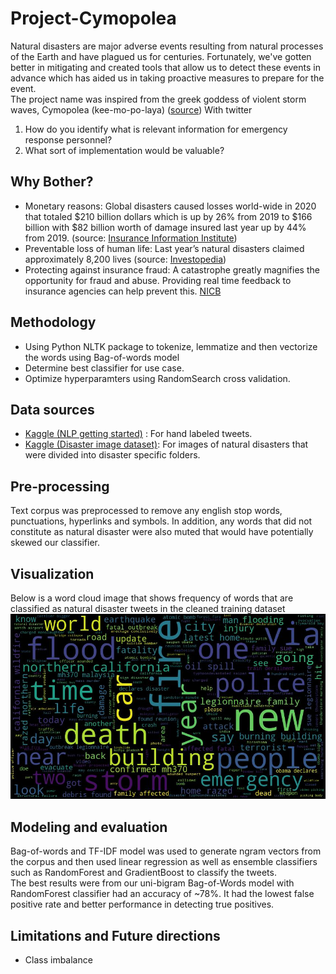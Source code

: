 # Project-Cymopolea
Natural disasters are major adverse events resulting from natural processes of the Earth and have plagued us for centuries. Fortunately, we've gotten better in mitigating and created tools that allow us to detect these events in advance which has aided us in taking proactive measures to prepare for the event.  
The project name was inspired from the greek goddess of violent storm waves, Cymopolea (kee-mo-po-laya) ([source](https://greekmythology.wikia.org/wiki/Kymopoleia)) 
With twitter 
1. How do you identify what is relevant information for emergency response personnel? 
2. What sort of implementation would be valuable? 

## Why Bother? 

- Monetary reasons: Global disasters caused losses world-wide in 2020 that totaled $210 billion dollars which is up by 26% from 2019 to $166 billion with $82 billion worth of damage insured last year up by 44% from 2019. (source: [Insurance Information Institute](https://www.iii.org/fact-statistic/facts-statistics-global-catastrophes))
- Preventable loss of human life: Last year’s natural disasters claimed approximately 8,200 lives (source: [Investopedia](https://www.investopedia.com/natural-disasters-cost-usd210-billion-worldwide-in-2020-5094629))
- Protecting against insurance fraud: A catastrophe greatly magnifies the opportunity for fraud and abuse. Providing real time feedback to insurance agencies can help prevent this. [NICB](https://www.nicb.org/disaster-tips)

## Methodology 

- Using Python NLTK package to tokenize, lemmatize and then vectorize the words using Bag-of-words model 
- Determine best classifier for use case.
- Optimize hyperparamters using RandomSearch cross validation.

## Data sources

- [Kaggle (NLP getting started)](https://www.kaggle.com/c/nlp-getting-started/overview) : For hand labeled tweets. 
- [Kaggle (Disaster image dataset)](https://www.kaggle.com/mikolajbabula/disaster-images-dataset-cnn-model): For images of natural disasters that were divided into disaster specific folders.

## Pre-processing 

Text corpus was preprocessed to remove any english stop words, punctuations, hyperlinks and symbols. In addition, any words that did not constitute as natural disaster were also muted that would have potentially skewed our classifier.

## Visualization 

Below is a word cloud image that shows frequency of words that are classified as natural disaster tweets in the cleaned training dataset
![disaster-wordcloud](images/disaster_wordcloud.jpg?raw=true "Disaster Tweet wordcloud")

## Modeling and evaluation 

Bag-of-words and TF-IDF model was used to generate ngram vectors from the corpus and then used linear regression as well as ensemble classifiers such as RandomForest and GradientBoost to classify the tweets.  
The best results were from our uni-bigram Bag-of-Words model with RandomForest classifier had an accuracy of ~78\%. It had the lowest false positive rate and better performance in detecting true positives. 

## Limitations and Future directions

- Class imbalance 
